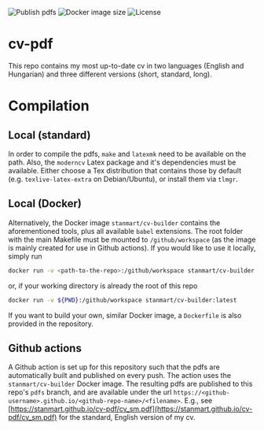 ![Publish pdfs](https://github.com/stanmart/cv-pdf/actions/workflows/publish-pdfs.yml/badge.svg)
![Docker image size](https://shields.io/docker/image-size/stanmart/cv-builder/latest)
![License](https://shields.io/github/license/stanmart/cv-pdf)

# cv-pdf
This repo contains my most up-to-date cv in two languages (English and Hungarian) and three different versions (short, standard, long).

# Compilation

## Local (standard)
In order to compile the pdfs, `make` and `latexmk` need to be available on the path. Also, the `moderncv` Latex package and it's dependencies must be available. Either choose a Tex distribution that contains those by default (e.g. `texlive-latex-extra` on Debian/Ubuntu), or install them via `tlmgr`.

## Local (Docker)
Alternatively, the Docker image `stanmart/cv-builder` contains the aforementioned tools, plus all available `babel` extensions. The root folder with the main Makefile must be mounted to `/github/workspace` (as the image is mainly created for use in Github actions). If you would like to use it locally, simply run


```bash
docker run -v <path-to-the-repo>:/github/workspace stanmart/cv-builder:latest
```

or, if your working directory is already the root of this repo

```bash
docker run -v ${PWD}:/github/workspace stanmart/cv-builder:latest
```

If you want to build your own, similar Docker image, a `Dockerfile` is also provided in the repository.

## Github actions
A Github action is set up for this repository such that the pdfs are automatically built and published on every push. The action uses the `stanmart/cv-builder` Docker image. The resulting pdfs are published to this repo's `pdfs` branch, and are available under the url `https://<github-username>.github.io/<github-repo-name>/<filename>`. E.g., see [https://stanmart.github.io/cv-pdf/cv_sm.pdf](https://stanmart.github.io/cv-pdf/cv_sm.pdf) for the standard, English version of my cv.
